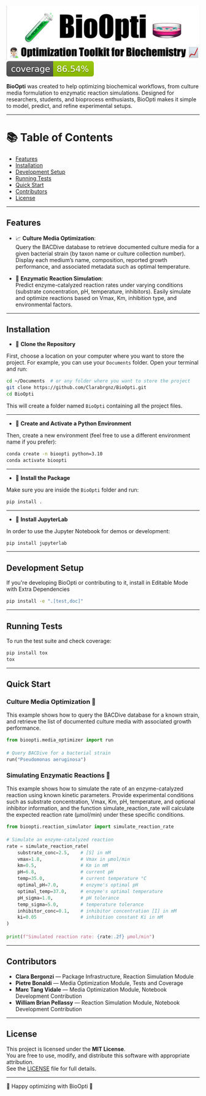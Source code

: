 ![Project Logo](assets/banner.png)  
![Coverage Status](assets/coverage-badge.svg)

**BioOpti** was created to help optimizing biochemical workflows, from culture media formulation to enzymatic reaction simulations. Designed for researchers, students, and bioprocess enthusiasts, BioOpti makes it simple to model, predict, and refine experimental setups.

---

# 📚 Table of Contents

- [Features](#features)
- [Installation](#installation)
- [Development Setup](#development-setup)
- [Running Tests](#running-tests)
- [Quick Start](#quick-start)
- [Contributors](#contributors)
- [License](#license)

---

## Features

- 📈 **Culture Media Optimization**:  
  Query the BACDive database to retrieve documented culture media for a given bacterial strain (by taxon name or culture collection number). Display each medium’s name, composition, reported growth performance, and associated metadata such as optimal temperature.

- 🔬 **Enzymatic Reaction Simulation**:  
  Predict enzyme-catalyzed reaction rates under varying conditions (substrate concentration, pH, temperature, inhibitors).
  Easily simulate and optimize reactions based on Vmax, Km, inhibition type, and environmental factors.

---

## Installation

- 🔄 **Clone the Repository**

First, choose a location on your computer where you want to store the project. For example, you can use your `Documents` folder.
Open your terminal and run:

```bash
cd ~/Documents  # or any folder where you want to store the project
git clone https://github.com/Clarabrgnz/BioOpti.git
cd BioOpti
```

This will create a folder named `BioOpti` containing all the project files.

---

- 🐍 **Create and Activate a Python Environment**

Then, create a new environment (feel free to use a different environment name if you prefer):

```bash
conda create -n bioopti python=3.10
conda activate bioopti
```
---

- 🧫 **Install the Package**

Make sure you are inside the `BioOpti` folder and run:

```bash
pip install .
```
---

- 📓 **Install JupyterLab**

In order to use the Jupyter Notebook for demos or development:

```bash
pip install jupyterlab
```
---

## Development Setup

If you're developing BioOpti or contributing to it, install in Editable Mode with Extra Dependencies

```bash
pip install -e ".[test,doc]"
```
---

## Running Tests

To run the test suite and check coverage:

```bash
pip install tox
tox
```
---

## Quick Start

### Culture Media Optimization 🧫
This example shows how to query the BACDive database for a known strain, and retrieve the list of documented culture media with associated growth performance.

```python
from bioopti.media_optimizer import run

# Query BACDive for a bacterial strain
run("Pseudomonas aeruginosa")
```

### Simulating Enzymatic Reactions 🔬
This example shows how to simulate the rate of an enzyme-catalyzed reaction using known kinetic parameters.
Provide experimental conditions such as substrate concentration, Vmax, Km, pH, temperature, and optional inhibitor information, and the function simulate_reaction_rate will calculate the expected reaction rate (µmol/min) under these specific conditions.

```python
from bioopti.reaction_simulator import simulate_reaction_rate

# Simulate an enzyme-catalyzed reaction
rate = simulate_reaction_rate(
    substrate_conc=2.5,    # [S] in mM
    vmax=1.8,              # Vmax in µmol/min
    km=0.5,                # Km in mM
    pH=6.8,                # current pH
    temp=35.0,             # current temperature °C
    optimal_pH=7.0,        # enzyme's optimal pH
    optimal_temp=37.0,     # enzyme's optimal temperature
    pH_sigma=1.0,          # pH tolerance
    temp_sigma=5.0,        # temperature tolerance
    inhibitor_conc=0.1,    # inhibitor concentration [I] in mM
    ki=0.05                # inhibition constant Ki in mM
)

print(f"Simulated reaction rate: {rate:.2f} µmol/min")
```
---

## Contributors

- **Clara Bergonzi** — Package Infrastructure, Reaction Simulation Module
- **Pietre Bonaldi** — Media Optimization Module, Tests and Coverage 
- **Marc Tang Vidale** — Media Optimization Module, Notebook Development Contribution
- **William Brian Pellassy** — Reaction Simulation Module, Notebook Development Contribution
---

## License

This project is licensed under the **MIT License**.  
You are free to use, modify, and distribute this software with appropriate attribution.  
See the [LICENSE](LICENSE) file for full details.

---

🚀 Happy optimizing with BioOpti 🚀
